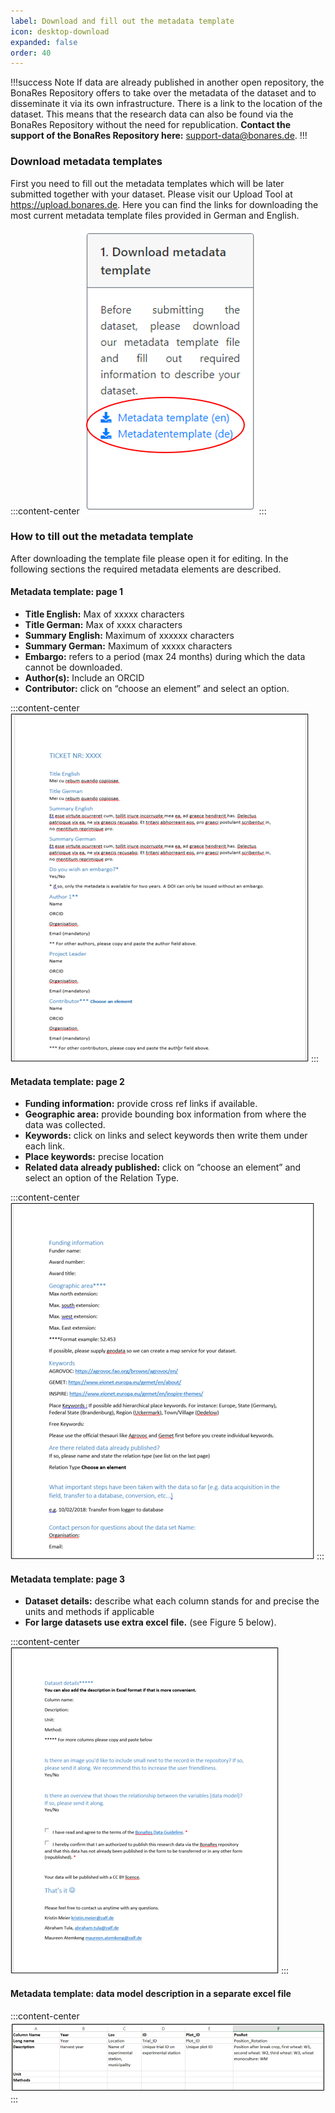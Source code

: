 ```yaml
---
label: Download and fill out the metadata template
icon: desktop-download
expanded: false
order: 40
---
```



!!!success Note
If data are already published in another open repository, the BonaRes Repository offers
to take over the metadata of the dataset and to disseminate it via its own infrastructure.
There is a link to the location of the dataset. This means that the research data can also
be found via the BonaRes Repository without the need for republication. 
**Contact the support of the BonaRes Repository here:** [support-data@bonares.de](support-data@bonares.de).
!!!

### Download metadata templates

First you need to fill out the metadata templates which will be later submitted together with your dataset.
Please visit our Upload Tool at https://upload.bonares.de. Here you can find the links for downloading
the most current metadata template files provided in German and English. 

:::content-center
![_Figure 1: Download the metadata template in our Upload Tool._](/static/img/fig_download_metadata.png)
:::

### How to till out the metadata template

After downloading the template file please open it for editing. In the following
sections the required metadata elements are described.

#### Metadata template: page 1

- **Title English:** Max of xxxxx characters
- **Title German:** Max of xxxx characters
- **Summary English:** Maximum of xxxxxx characters
- **Summary German:** Maximum of xxxxx characters
- **Embargo:**  refers to a period (max 24 months) during which the data cannot be downloaded.
- **Author(s):** Include an ORCID
- **Contributor:** click on “choose an element” and select an option.

:::content-center
![_Figure 2: Metadata template: page 1_](/static/img/fig_template_page1.png)
:::

#### Metadata template: page 2

- **Funding information:** provide cross ref links if available.
- **Geographic area:** provide bounding box information from where the data was collected.
- **Keywords:** click on links and select keywords then write them under each link.
- **Place keywords:** precise location
- **Related data already published:** click on “choose an element” and select an option of the Relation Type.

:::content-center
![_Figure 3: Metadata template: page2_](/static/img/fig_template_page2.png)
:::

#### Metadata template: page 3

- **Dataset details:** describe what each column stands for and precise the units and methods if applicable
- **For large datasets use extra excel file.** (see Figure 5 below). 

:::content-center
![_Figure 4: Metadata template page3_](/static/img/fig_template_page3.png)
:::

#### Metadata template: data model description in a separate excel file 
:::content-center
![_Figure 5: Dataset description of large datasets in an extra Excel file_](/static/img/fig_metadata_excel_example.png)
:::

